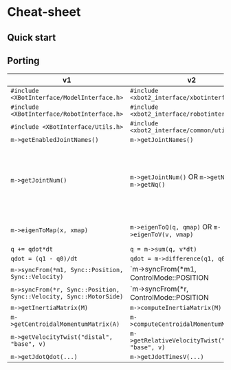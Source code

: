 # Cheat-sheet 

## Quick start


## Porting

| v1       | v2      | notes |
| -------- | ------- | ------- |
| `#include <XBotInterface/ModelInterface.h>`  | `#include <xbot2_interface/xbotinterface2.h>`    | |
| `#include <XBotInterface/RobotInterface.h>`  | `#include <xbot2_interface/robotinterface2.h>`    | |
| `#include <XBotInterface/Utils.h>`  | `#include <xbot2_interface/common/utils.h>`    | |
| `m->getEnabledJointNames()`  | `m->getJointNames()`    | |
| `m->getJointNum()` | `m->getJointNum()` OR `m->getNv()` OR `m->getNq()`   | `m->getJointNum()` returns the number of joints;  `m->getNv()` returns the number of DoFs, i.e. the size of a motion or effort vector; `m->getNq()` returns the size of a configuration vector |
| `m->eigenToMap(x, xmap)`    | `m->eigenToQ(q, qmap)` OR `m->eigenToV(v, vmap)`    | Depends on whether `x` is a configuration or a motion/effort  |
| `q += qdot*dt` | `q = m->sum(q, v*dt)` |  |
| `qdot = (q1 - q0)/dt` | `qdot = m->difference(q1, q0)/dt` | |
| `m->syncFrom(*m1, Sync::Position, Sync::Velocity)` | `m->syncFrom(*m1, ControlMode::POSITION|ControlMode::VELOCITY)` | |
| `m->syncFrom(*r, Sync::Position, Sync::Velocity, Sync::MotorSide)` | `m->syncFrom(*r, ControlMode::POSITION|ControlMode::VELOCITY, Sync::MotorSide)` | |
| `m->getInertiaMatrix(M)` | `m->computeInertiaMatrix(M)` | | 
| `m->getCentroidalMomentumMatrix(A)` | `m->computeCentroidalMomentumMatrix(A)` | | 
| `m->getVelocityTwist("distal", "base", v)` | `m->getRelativeVelocityTwist("distal", "base", v)` | | 
| `m->getJdotQdot(...)` | `m->getJdotTimesV(...)` | | 
